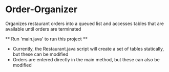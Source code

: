 # Order-Organizer
Organizes restaurant orders into a queued list and accesses tables that are available until orders are terminated

** Run 'main.java' to run this project **

* Currently, the Restaurant.java script will create a set of tables statically, but these can be modified
* Orders are entered directly in the main method, but these can also be modified
